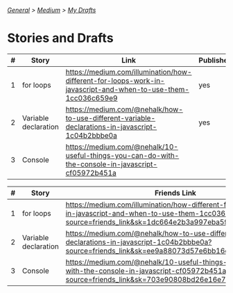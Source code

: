 _[General](../README.md) > [Medium](./main.md) > [My Drafts](./MyDrafts.md)_

# **Stories and Drafts**

| #   | Story                | Link                                                                                                         | Published |
| --- | -------------------- | ------------------------------------------------------------------------------------------------------------ | --------- |
| 1   | for loops            | https://medium.com/illumination/how-different-for-loops-work-in-javascript-and-when-to-use-them-1cc036c659e9 | yes       |
| 2   | Variable declaration | https://medium.com/@nehalk/how-to-use-different-variable-declarations-in-javascript-1c04b2bbbe0a             | yes       |
| 3   | Console              | https://medium.com/@nehalk/10-useful-things-you-can-do-with-the-console-in-javascript-cf05972b451a             |

| #   | Story                | Friends Link                                                                                                                                                         | Published |
| --- | -------------------- | -------------------------------------------------------------------------------------------------------------------------------------------------------------------- | --------- |
| 1   | for loops            | https://medium.com/illumination/how-different-for-loops-work-in-javascript-and-when-to-use-them-1cc036c659e9?source=friends_link&sk=1dc664e2b3a997eba591f9436cc14891 | yes       |
| 2   | Variable declaration | https://medium.com/@nehalk/how-to-use-different-variable-declarations-in-javascript-1c04b2bbbe0a?source=friends_link&sk=ee9a88073d57e6bb16ea2c1c0c603d53             | yes       |
| 3   | Console              | https://medium.com/@nehalk/10-useful-things-you-can-do-with-the-console-in-javascript-cf05972b451a?source=friends_link&sk=703e90808bd26e16e79f5b87a8b30e81             |
